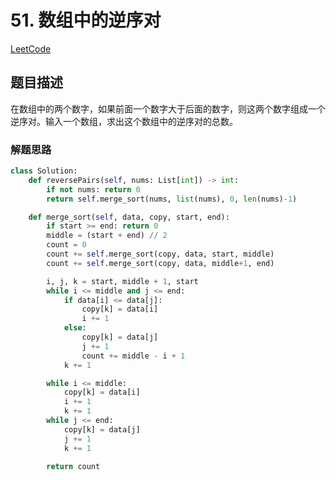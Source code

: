 # 51. 数组中的逆序对

[LeetCode](https://leetcode-cn.com/problems/shu-zu-zhong-de-ni-xu-dui-lcof/)

## 题目描述

在数组中的两个数字，如果前面一个数字大于后面的数字，则这两个数字组成一个逆序对。输入一个数组，求出这个数组中的逆序对的总数。

### 解题思路

```python
class Solution:
    def reversePairs(self, nums: List[int]) -> int:
        if not nums: return 0
        return self.merge_sort(nums, list(nums), 0, len(nums)-1)

    def merge_sort(self, data, copy, start, end):
        if start >= end: return 0
        middle = (start + end) // 2
        count = 0
        count += self.merge_sort(copy, data, start, middle)
        count += self.merge_sort(copy, data, middle+1, end)

        i, j, k = start, middle + 1, start
        while i <= middle and j <= end:
            if data[i] <= data[j]:
                copy[k] = data[i]
                i += 1
            else:
                copy[k] = data[j]
                j += 1
                count += middle - i + 1
            k += 1

        while i <= middle:
            copy[k] = data[i]
            i += 1
            k += 1
        while j <= end:
            copy[k] = data[j]
            j += 1
            k += 1

        return count
```
